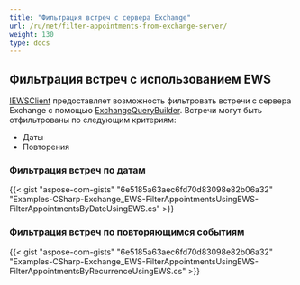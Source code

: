 ```yaml
---
title: "Фильтрация встреч с сервера Exchange"
url: /ru/net/filter-appointments-from-exchange-server/
weight: 130
type: docs
---
```



## **Фильтрация встреч с использованием EWS**

[IEWSClient](https://reference.aspose.com/email/net/aspose.email.clients.exchange.webservice/iewsclient/) предоставляет возможность фильтровать встречи с сервера Exchange с помощью [ExchangeQueryBuilder](https://reference.aspose.com/email/net/aspose.email.clients.exchange/exchangequerybuilder/). Встречи могут быть отфильтрованы по следующим критериям:

- Даты
- Повторения
  
### **Фильтрация встреч по датам**

{{< gist "aspose-com-gists" "6e5185a63aec6fd70d83098e82b06a32" "Examples-CSharp-Exchange_EWS-FilterAppointmentsUsingEWS-FilterAppointmentsByDateUsingEWS.cs" >}}

### **Фильтрация встреч по повторяющимся событиям**

{{< gist "aspose-com-gists" "6e5185a63aec6fd70d83098e82b06a32" "Examples-CSharp-Exchange_EWS-FilterAppointmentsUsingEWS-FilterAppointmentsByRecurrenceUsingEWS.cs" >}}